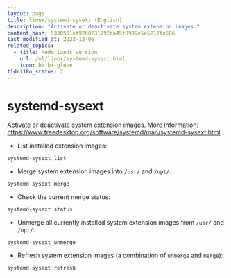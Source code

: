 ```yaml
---
layout: page
title: linux/systemd-sysext (English)
description: "Activate or deactivate system extension images."
content_hash: 5330501ef9260231292aa45f8909e5e5217fe686
last_modified_at: 2023-12-06
related_topics:
  - title: Nederlands version
    url: /nl/linux/systemd-sysext.html
    icon: bi bi-globe
tldri18n_status: 2
---
```

# systemd-sysext

Activate or deactivate system extension images.
More information: <https://www.freedesktop.org/software/systemd/man/systemd-sysext.html>.

- List installed extension images:

`systemd-sysext list`

- Merge system extension images into `/usr/` and `/opt/`:

`systemd-sysext merge`

- Check the current merge status:

`systemd-sysext status`

- Unmerge all currently installed system extension images from `/usr/` and `/opt/`:

`systemd-sysext unmerge`

- Refresh system extension images (a combination of `unmerge` and `merge`):

`systemd-sysext refresh`
